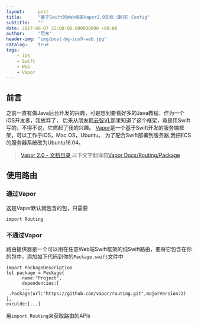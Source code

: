 ```yaml
---
layout:     post
title:      "基于Swift的Web框架Vapor2.0文档（翻译）Config"
subtitle:   ""
date: 2017-08-07 22:00:00.000000000 +08:00
author:     "范东"
header-img: "img/post-bg-ios9-web.jpg"
catalog:    true
tags:
    - iOS
    - Swift
    - Web
    - Vapor
---
```

## 前言
之前一直有做Java后台开发的兴趣，可是想到要看好多的Java教程，作为一个iOS开发者，我放弃了，
后来从朋友[韩云智VL](http://www.jianshu.com/u/92f7630a351b)那里知道了这个框架，竟是用Swift写的，不得不说，它燃起了我的兴趣。
[Vapor](http://vapor.codes)是一个基于Swift开发的服务端框架，可以工作于iOS，Mac OS，Ubuntu。
为了配合Swift部署到服务器,我把ECS的服务器系统改为Ubuntu16.04。
> [Vapor 2.0 - 文档目录](https://github.com/fandongtongxue/VaporDoc/blob/master/README.md)
> 以下文字翻译自[Vapor Docs/Routing/Package](https://docs.vapor.codes/2.0/routing/package/)

## 使用路由
### 通过Vapor
这是Vapor默认就包含的包，只需要

```
import Routing
```

### 不通过Vapor
路由提供器是一个可以用在任意Web端Swift框架的纯Swift路由，要将它包含在你的包中，添加如下代码到你的```Package.swift```文件中

```
import PackageDescription
let package = Package{
      name:"Project",
      dependencies:[
      ...  
 .Package(url:"https://github.com/vapor/routing.git",majorVersion:2)
],
exculde:[...]
```

用```import Routing```来获取路由的APIs

